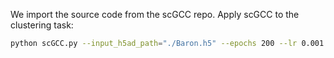 We import the source code from the scGCC repo.
Apply scGCC to the clustering task:
```bash
python scGCC.py --input_h5ad_path="./Baron.h5" --epochs 200 --lr 0.001 --batch_size 128 --low_dim 256 --aug_prob 0.5 --num_cluster 14 --cluster_name 'kmeans' 
```

